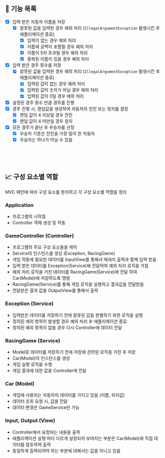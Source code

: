 ## 📌 기능 목록

- [x] 입력 받은 자동차 이름을 저장
  - [x] 잘못된 값을 입력한 경우 예외 처리 (`IllegalArgumentException` 발생시킨 후 애플리케이션 종료)
    - [x] 입력이 없는 경우 예외 처리
    - [x] 이름에 공백이 포함될 경우 예외 처리
    - [x] 이름이 5자 초과될 경우 예외 처리
    - [x] 중복된 이름이 있을 경우 예외 처리
- [x] 입력 받은 경주 횟수를 저장
  - [x] 잘못된 값을 입력한 경우 예외 처리 (`IllegalArgumentException` 발생시킨 후 애플리케이션 종료)
    - [x] 입력된 값이 없는 경우 예외 처리
    - [x] 입력된 값이 숫자가 아닐 경우 예외 처리
    - [x] 입력된 값이 0일 경우 예외 처리
- [x] 설정된 경주 횟수 만큼 경주를 진행
- [x] 경주 진행 시, 랜덤값을 생성하여 자동차의 전진 또는 정지를 결정
  - [x] 랜덤 값이 4 이상일 경우 전진
  - [x] 랜덤 값이 4 미만일 경우 정지
- [x] 모든 경주가 끝난 후 우승자를 선정
  - [x] 우승자 기준은 전진을 가장 많이 한 자동차
  - [x] 우승자는 하나가 아닐 수 있음

<br/><br/><br/>

## 📈 구성 요소별 역할
MVC 패턴에 따라 구성 요소를 분리하고 각 구성 요소별 역할을 정리

### Application
- 프로그램의 시작점
- Controller 객체 생성 및 작동

### GameController (Controller)
- 프로그램의 주요 구성 요소들을 제어
- Service의 인스턴스를 생성 (Exception, RacingGame)
- 게임 작동에 필요한 데이터를 InputView를 통해서 메세지 출력과 함께 입력 받음
- 입력 받은 데이터를 Exception(Service)에 전달하여 예외 처리 로직을 거침
- 예외 처리 로직을 거친 데이터를 RacingGame(Service)에 전달 하여 Car(Model)에 저장하도록 명령
- RacingGame(Service)를 통해 게임 로직을 실행하고 결과값을 전달받음
- 전달받은 결과 값을 OutputView를 통해서 출력

### Exception (Service)
- 입력받은 데이터를 저장하기 전에 잘못된 값을 판별하기 위한 로직을 실행
- 정의된 예외 항목이 발생할 경우 예외 처리 후 애플리케이션 종료
- 정의된 예외 항목이 없을 경우 다시 Controller에 데이터 전달

### RacingGame (Service)
- Model로 데이터를 저장하기 전에 저장에 관련된 로직을 거친 후 저장
- Car(Model)의 인스턴스를 생성
- 게임 실행 로직을 수행
- 게임 결과에 대한 값을 Controller에 전달

### Car (Model)
- 게임에 사용되는 자동차의 데이터를 가지고 있음 (이름, 위치값)
- 데이터 조회 요청 시, 값을 전달
- 데이터 변경은 GameService만 가능

### Input, Output (View)
- Controller에서 요청되는 내용을 출력
- 애플리케이션 실행 마다 다르게 설정되어 보여지는 부분은 Car(Model)에 직접 데이터를 참조하여 출력
- 동일하게 출력되어야 하는 부분에 대해서는 값을 지니고 있음